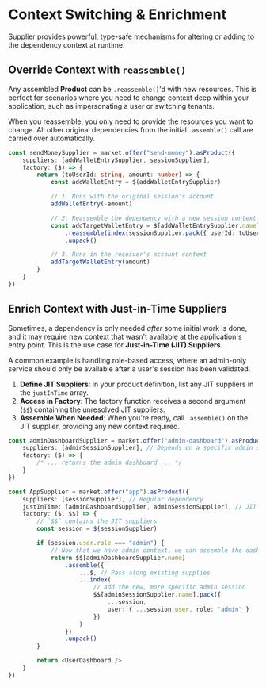 # Context Switching & Enrichment

Supplier provides powerful, type-safe mechanisms for altering or adding to the dependency context at runtime.

## Override Context with `reassemble()`

Any assembled **Product** can be `.reassemble()`'d with new resources. This is perfect for scenarios where you need to change context deep within your application, such as impersonating a user or switching tenants.

When you reassemble, you only need to provide the resources you want to change. All other original dependencies from the initial `.assemble()` call are carried over automatically.

```typescript
const sendMoneySupplier = market.offer("send-money").asProduct({
    suppliers: [addWalletEntrySupplier, sessionSupplier],
    factory: ($) => {
        return (toUserId: string, amount: number) => {
            const addWalletEntry = $(addWalletEntrySupplier)

            // 1. Runs with the original session's account
            addWalletEntry(-amount)

            // 2. Reassemble the dependency with a new session context
            const addTargetWalletEntry = $[addWalletEntrySupplier.name]
                .reassemble(index(sessionSupplier.pack({ userId: toUserId })))
                .unpack()

            // 3. Runs in the receiver's account context
            addTargetWalletEntry(amount)
        }
    }
})
```

## Enrich Context with Just-in-Time Suppliers

Sometimes, a dependency is only needed _after_ some initial work is done, and it may require new context that wasn't available at the application's entry point. This is the use case for **Just-in-Time (JIT) Suppliers**.

A common example is handling role-based access, where an admin-only service should only be available after a user's session has been validated.

1.  **Define JIT Suppliers**: In your product definition, list any JIT suppliers in the `justInTime` array.
2.  **Access in Factory**: The factory function receives a second argument (`$$`) containing the unresolved JIT suppliers.
3.  **Assemble When Needed**: When you're ready, call `.assemble()` on the JIT supplier, providing any new context required.

```typescript
const adminDashboardSupplier = market.offer("admin-dashboard").asProduct({
    suppliers: [adminSessionSupplier], // Depends on a specific admin session
    factory: ($) => {
        /* ... returns the admin dashboard ... */
    }
})

const AppSupplier = market.offer("app").asProduct({
    suppliers: [sessionSupplier], // Regular dependency
    justInTime: [adminDashboardSupplier, adminSessionSupplier], // JIT dependencies
    factory: ($, $$) => {
        // `$$` contains the JIT suppliers
        const session = $(sessionSupplier)

        if (session.user.role === "admin") {
            // Now that we have admin context, we can assemble the dashboard
            return $$[adminDashboardSupplier.name]
                .assemble({
                    ...$, // Pass along existing supplies
                    ...index(
                        // Add the new, more specific admin session
                        $$[adminSessionSupplier.name].pack({
                            ...session,
                            user: { ...session.user, role: "admin" }
                        })
                    )
                })
                .unpack()
        }

        return <UserDashboard />
    }
})
```
